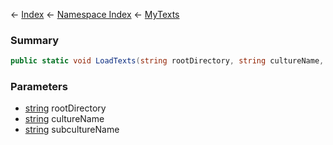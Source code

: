 ← [Index](Api-Index) ← [Namespace Index](Namespace-Index) ← [MyTexts](VRage.MyTexts)

### Summary

```csharp
public static void LoadTexts(string rootDirectory, string cultureName, string subcultureName)
```

### Parameters

* [string](https://docs.microsoft.com/en-us/dotnet/api/System.String?view=netframework-4.6) rootDirectory
* [string](https://docs.microsoft.com/en-us/dotnet/api/System.String?view=netframework-4.6) cultureName
* [string](https://docs.microsoft.com/en-us/dotnet/api/System.String?view=netframework-4.6) subcultureName
